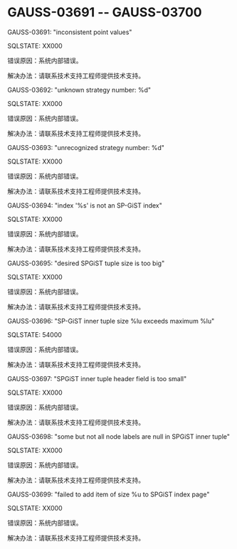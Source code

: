 # GAUSS-03691 -- GAUSS-03700

GAUSS-03691: "inconsistent point values"

SQLSTATE: XX000

错误原因：系统内部错误。

解决办法：请联系技术支持工程师提供技术支持。

GAUSS-03692: "unknown strategy number: %d"

SQLSTATE: XX000

错误原因：系统内部错误。

解决办法：请联系技术支持工程师提供技术支持。

GAUSS-03693: "unrecognized strategy number: %d"

SQLSTATE: XX000

错误原因：系统内部错误。

解决办法：请联系技术支持工程师提供技术支持。

GAUSS-03694: "index '%s' is not an SP-GiST index"

SQLSTATE: XX000

错误原因：系统内部错误。

解决办法：请联系技术支持工程师提供技术支持。

GAUSS-03695: "desired SPGiST tuple size is too big"

SQLSTATE: XX000

错误原因：系统内部错误。

解决办法：请联系技术支持工程师提供技术支持。

GAUSS-03696: "SP-GiST inner tuple size %lu exceeds maximum %lu"

SQLSTATE: 54000

错误原因：系统内部错误。

解决办法：请联系技术支持工程师提供技术支持。

GAUSS-03697: "SPGiST inner tuple header field is too small"

SQLSTATE: XX000

错误原因：系统内部错误。

解决办法：请联系技术支持工程师提供技术支持。

GAUSS-03698: "some but not all node labels are null in SPGiST inner tuple"

SQLSTATE: XX000

错误原因：系统内部错误。

解决办法：请联系技术支持工程师提供技术支持。

GAUSS-03699: "failed to add item of size %u to SPGiST index page"

SQLSTATE: XX000

错误原因：系统内部错误。

解决办法：请联系技术支持工程师提供技术支持。

